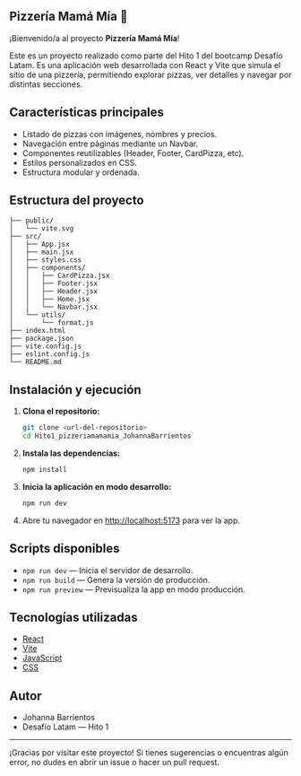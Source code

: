

## Pizzería Mamá Mía 🍕

¡Bienvenido/a al proyecto **Pizzería Mamá Mía**!

Este es un proyecto realizado como parte del Hito 1 del bootcamp Desafío Latam. Es una aplicación web desarrollada con React y Vite que simula el sitio de una pizzería, permitiendo explorar pizzas, ver detalles y navegar por distintas secciones.

## Características principales

- Listado de pizzas con imágenes, nombres y precios.
- Navegación entre páginas mediante un Navbar.
- Componentes reutilizables (Header, Footer, CardPizza, etc).
- Estilos personalizados en CSS.
- Estructura modular y ordenada.

## Estructura del proyecto

```
├── public/
│   └── vite.svg
├── src/
│   ├── App.jsx
│   ├── main.jsx
│   ├── styles.css
│   ├── components/
│   │   ├── CardPizza.jsx
│   │   ├── Footer.jsx
│   │   ├── Header.jsx
│   │   ├── Home.jsx
│   │   └── Navbar.jsx
│   └── utils/
│       └── format.js
├── index.html
├── package.json
├── vite.config.js
├── eslint.config.js
└── README.md
```

## Instalación y ejecución

1. **Clona el repositorio:**
	```bash
	git clone <url-del-repositorio>
	cd Hito1_pizzeriamamamia_JohannaBarrientos
	```
2. **Instala las dependencias:**
	```bash
	npm install
	```
3. **Inicia la aplicación en modo desarrollo:**
	```bash
	npm run dev
	```
4. Abre tu navegador en [http://localhost:5173](http://localhost:5173) para ver la app.

## Scripts disponibles

- `npm run dev` — Inicia el servidor de desarrollo.
- `npm run build` — Genera la versión de producción.
- `npm run preview` — Previsualiza la app en modo producción.

## Tecnologías utilizadas

- [React](https://react.dev/)
- [Vite](https://vitejs.dev/)
- [JavaScript](https://developer.mozilla.org/es/docs/Web/JavaScript)
- [CSS](https://developer.mozilla.org/es/docs/Web/CSS)

## Autor

- Johanna Barrientos
- Desafío Latam — Hito 1

---

¡Gracias por visitar este proyecto! Si tienes sugerencias o encuentras algún error, no dudes en abrir un issue o hacer un pull request.
